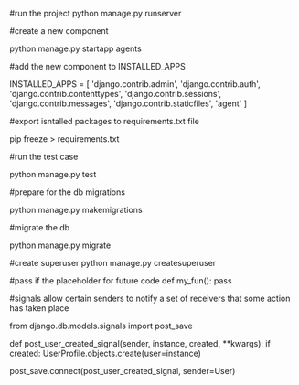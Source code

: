 #run the project 
python manage.py runserver

#create a new component

python manage.py startapp agents 

#add the new component to INSTALLED_APPS

INSTALLED_APPS = [
    'django.contrib.admin',
    'django.contrib.auth',
    'django.contrib.contenttypes',
    'django.contrib.sessions',
    'django.contrib.messages',
    'django.contrib.staticfiles',
    'agent'
]

#export isntalled packages to requirements.txt file

pip freeze > requirements.txt

#run the test case

python manage.py test

#prepare for the db migrations

python manage.py makemigrations

#migrate the db

python manage.py migrate

#create superuser
python manage.py createsuperuser


#pass if the placeholder for future code
def my_fun():
    pass

#signals allow certain senders to notify a set of receivers that some action has taken place

from django.db.models.signals import post_save

def post_user_created_signal(sender, instance, created, **kwargs):
    if created:
        UserProfile.objects.create(user=instance)

post_save.connect(post_user_created_signal, sender=User)
   